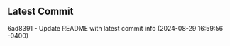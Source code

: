 
## Latest Commit
6ad8391 - Update README with latest commit info (2024-08-29 16:59:56 -0400) <Yunxi-Zhou>
